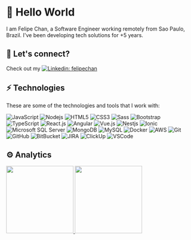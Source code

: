 # 👋 Hello World

I am Felipe Chan, a Software Engineer working remotely from Sao Paulo, Brazil.
I've been developing tech solutions for +5 years.

## 🤝 Let's connect?

Check out my [![Linkedin: felipechan](https://img.shields.io/badge/-Linkedin-blue?style=flat-square&logo=Linkedin&logoColor=white&link=https://www.linkedin.com/in/felipechan/)](https://www.linkedin.com/in/felipechan/)

## ⚡ Technologies

These are some of the technologies and tools that I work with:

![JavaScript](https://img.shields.io/badge/-JavaScript-black?style=flat-square&logo=javascript)
![Nodejs](https://img.shields.io/badge/-Nodejs-339933?style=flat-square&logo=Node.js&logoColor=white)
![HTML5](https://img.shields.io/badge/-HTML5-E34F26?style=flat-square&logo=html5&logoColor=white)
![CSS3](https://img.shields.io/badge/-CSS3-1572B6?style=flat-square&logo=css3)
![Sass](https://img.shields.io/badge/-Sass-CC6699?style=flat-square&logo=sass&logoColor=white)
![Bootstrap](https://img.shields.io/badge/-Bootstrap-563D7C?style=flat-square&logo=bootstrap)
![TypeScript](https://img.shields.io/badge/-TypeScript-94BAFF?style=flat-square&logo=typescript)
![React.js](https://img.shields.io/badge/-React.js-black?style=flat-square&logo=react)
![Angular](https://img.shields.io/badge/-Angular-DD0031?style=flat-square&logo=angular)
![Vue.js](https://img.shields.io/badge/-Vue.js-339933?style=flat-square&logo=vue)
![Nestjs](https://img.shields.io/badge/-NestJs-black?style=flat-square&logo=nestjs)
![Ionic](https://img.shields.io/badge/-Ionic-3880FF?style=flat-square&logo=ionic&logoColor=white)
![Microsoft SQL Server](https://img.shields.io/badge/-SQL%20Server-CC2927?style=flat-square&logo=microsoft-sql-server&logoColor=white)
![MongoDB](https://img.shields.io/badge/-MongoDB-black?style=flat-square&logo=mongodb)
![MySQL](https://img.shields.io/badge/-MySQL-4479A1?style=flat-square&logo=mysql&logoColor=white)
![Docker](https://img.shields.io/badge/-Docker-2496ED?style=flat-square&logo=docker&logoColor=white)
![AWS](https://img.shields.io/badge/-AWS-181717?style=flat-square&logo=amazon)
![Git](https://img.shields.io/badge/-Git-black?style=flat-square&logo=git)
![GitHub](https://img.shields.io/badge/-GitHub-181717?style=flat-square&logo=github)
![BitBucket](https://img.shields.io/badge/-BitBucket-darkblue?style=flat-square&logo=bitbucket)
![JIRA](https://img.shields.io/badge/-Jira-0052CC?style=flat-square&logo=jira)
![ClickUp](https://img.shields.io/badge/-ClickUp-190032?style=flat-square&logo=clickup)
![VSCode](https://img.shields.io/badge/-VSCode-007ACC?style=flat-square&logo=visual-studio-code&logoColor=white)


## ⚙️ Analytics

<!-- ![Github Contributions](https://github-readme-streak-stats.herokuapp.com/?user=ofelipechan) -->

<p align="left">
  <a href="https://github.com/ofelipechan">
    <img height="180em" src="https://github-readme-stats.vercel.app/api/?username=ofelipechan&count_private=true&show_icons=true"/>
    <img height="180em" src="https://github-readme-stats.vercel.app/api/top-langs/?username=ofelipechan&layout=compact&langs_count=8"/>
  </a>
</p>

